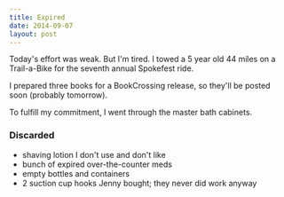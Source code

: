```yaml
---
title: Expired
date: 2014-09-07
layout: post
---
```


Today's effort was weak. But I'm tired. I towed a 5 year old 44 miles on
a Trail-a-Bike for the seventh annual Spokefest ride.

I prepared three books for a BookCrossing release, so they'll be posted
soon (probably tomorrow).

To fulfill my commitment, I went through the master bath cabinets.

### Discarded
- shaving lotion I don't use and don't like
- bunch of expired over-the-counter meds
- empty bottles and containers
- 2 suction cup hooks Jenny bought; they never did work anyway

